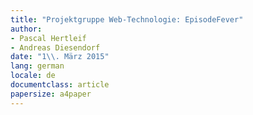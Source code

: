 ```yaml
---
title: "Projektgruppe Web-Technologie: EpisodeFever"
author:
- Pascal Hertleif
- Andreas Diesendorf
date: "1\\. März 2015"
lang: german
locale: de
documentclass: article
papersize: a4paper
---
```

